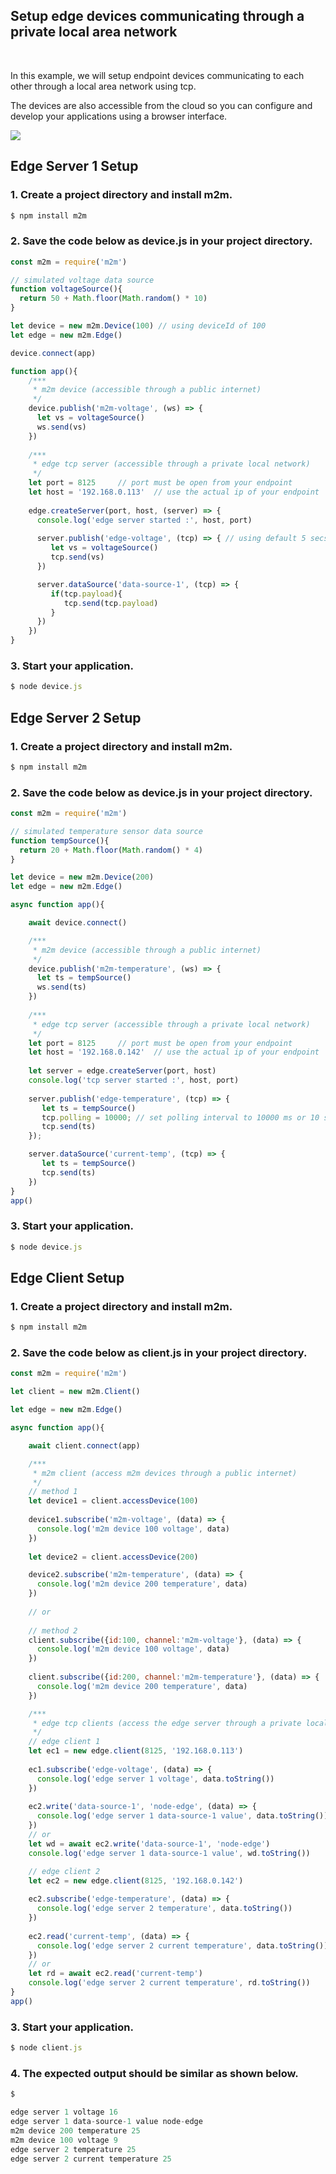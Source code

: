 
## Setup edge devices communicating through a private local area network 

<br>

In this example, we will setup endpoint devices communicating to each other through a local area network using tcp. 

The devices are also accessible from the cloud so you can configure and develop your applications using a browser interface. 

![](assets/m2m-edge.svg)

## Edge Server 1 Setup

### 1. Create a project directory and install m2m.
```js
$ npm install m2m
```
### 2. Save the code below as device.js in your project directory.
```js
const m2m = require('m2m')

// simulated voltage data source
function voltageSource(){
  return 50 + Math.floor(Math.random() * 10)
}

let device = new m2m.Device(100) // using deviceId of 100
let edge = new m2m.Edge()

device.connect(app)

function app(){
    /***
     * m2m device (accessible through a public internet)
     */
    device.publish('m2m-voltage', (ws) => {
      let vs = voltageSource()
      ws.send(vs)
    })
    
    /***
     * edge tcp server (accessible through a private local network)
     */
    let port = 8125		// port must be open from your endpoint
    let host = '192.168.0.113' 	// use the actual ip of your endpoint
    
    edge.createServer(port, host, (server) => {
      console.log('edge server started :', host, port)
      
      server.publish('edge-voltage', (tcp) => { // using default 5 secs or 5000 ms polling interval
         let vs = voltageSource()
         tcp.send(vs)
      })

      server.dataSource('data-source-1', (tcp) => {
         if(tcp.payload){
            tcp.send(tcp.payload)
         }
      })
    })
}

```
### 3. Start your application.
```js
$ node device.js
```

## Edge Server 2 Setup

### 1. Create a project directory and install m2m.
```js
$ npm install m2m
```
### 2. Save the code below as device.js in your project directory.
```js
const m2m = require('m2m')

// simulated temperature sensor data source
function tempSource(){
  return 20 + Math.floor(Math.random() * 4)
}

let device = new m2m.Device(200)
let edge = new m2m.Edge()

async function app(){

    await device.connect()

    /***
     * m2m device (accessible through a public internet)
     */
    device.publish('m2m-temperature', (ws) => {
      let ts = tempSource()
      ws.send(ts)
    })
    
    /***
     * edge tcp server (accessible through a private local network)
     */
    let port = 8125		// port must be open from your endpoint
    let host = '192.168.0.142' 	// use the actual ip of your endpoint 
    
    let server = edge.createServer(port, host)
    console.log('tcp server started :', host, port)
      
    server.publish('edge-temperature', (tcp) => {
       let ts = tempSource()
       tcp.polling = 10000;	// set polling interval to 10000 ms or 10 secs instead of the default 5000 ms
       tcp.send(ts)
    });

    server.dataSource('current-temp', (tcp) => {
       let ts = tempSource()
       tcp.send(ts) 
    })
}
app()

```
### 3. Start your application.
```js
$ node device.js
```

## Edge Client Setup

### 1. Create a project directory and install m2m.
```js
$ npm install m2m
```
### 2. Save the code below as client.js in your project directory.
```js
const m2m = require('m2m') 

let client = new m2m.Client()

let edge = new m2m.Edge()

async function app(){

    await client.connect(app)

    /***
     * m2m client (access m2m devices through a public internet)
     */
    // method 1
    let device1 = client.accessDevice(100)
    
    device1.subscribe('m2m-voltage', (data) => {
      console.log('m2m device 100 voltage', data)
    })
    
    let device2 = client.accessDevice(200)

    device2.subscribe('m2m-temperature', (data) => {
      console.log('m2m device 200 temperature', data)
    })
    
    // or 
    
    // method 2
    client.subscribe({id:100, channel:'m2m-voltage'}, (data) => {
      console.log('m2m device 100 voltage', data)
    })
    
    client.subscribe({id:200, channel:'m2m-temperature'}, (data) => {
      console.log('m2m device 200 temperature', data)
    })

    /***
     * edge tcp clients (access the edge server through a private local network)
     */
    // edge client 1 
    let ec1 = new edge.client(8125, '192.168.0.113')
    
    ec1.subscribe('edge-voltage', (data) => {
      console.log('edge server 1 voltage', data.toString())
    })
    
    ec2.write('data-source-1', 'node-edge', (data) => {
      console.log('edge server 1 data-source-1 value', data.toString())
    })
    // or
    let wd = await ec2.write('data-source-1', 'node-edge')
    console.log('edge server 1 data-source-1 value', wd.toString())

    // edge client 2
    let ec2 = new edge.client(8125, '192.168.0.142')
    
    ec2.subscribe('edge-temperature', (data) => {
      console.log('edge server 2 temperature', data.toString())
    })
    
    ec2.read('current-temp', (data) => {
      console.log('edge server 2 current temperature', data.toString())
    })
    // or
    let rd = await ec2.read('current-temp')
    console.log('edge server 2 current temperature', rd.toString())
}
app()

```
### 3. Start your application.
```js
$ node client.js
```

### 4. The expected output should be similar as shown below.
```js
$

edge server 1 voltage 16
edge server 1 data-source-1 value node-edge
m2m device 200 temperature 25
m2m device 100 voltage 9
edge server 2 temperature 25
edge server 2 current temperature 25

```


